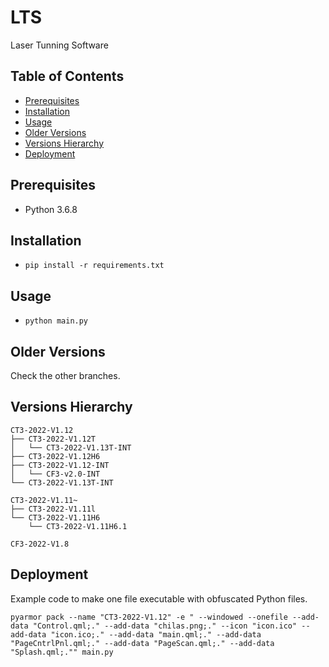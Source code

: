 # LTS

Laser Tunning Software

## Table of Contents

- [Prerequisites](#prerequisites)
- [Installation](#installation)
- [Usage](#usage)
- [Older Versions](#older-versions)
- [Versions Hierarchy](#versions-hierarchy)
- [Deployment](#deployment)

## Prerequisites

* Python 3.6.8

## Installation

* `pip install -r requirements.txt`

## Usage

* `python main.py`

## Older Versions

Check the other branches.

## Versions Hierarchy
```
CT3-2022-V1.12
├── CT3-2022-V1.12T
│   └── CT3-2022-V1.13T-INT
├── CT3-2022-V1.12H6
├── CT3-2022-V1.12-INT
│   └── CF3-v2.0-INT
└── CT3-2022-V1.13T-INT
```
```
CT3-2022-V1.11~
├── CT3-2022-V1.11l
└── CT3-2022-V1.11H6
    └── CT3-2022-V1.11H6.1
```
```
CF3-2022-V1.8
```

## Deployment
Example code to make one file executable with obfuscated Python files.
```
pyarmor pack --name "CT3-2022-V1.12" -e " --windowed --onefile --add-data "Control.qml;." --add-data "chilas.png;." --icon "icon.ico" --add-data "icon.ico;." --add-data "main.qml;." --add-data "PageCntrlPnl.qml;." --add-data "PageScan.qml;." --add-data "Splash.qml;."" main.py
```
